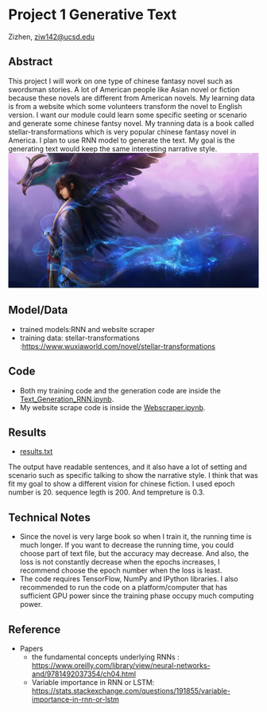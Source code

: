# Project 1 Generative Text

Zizhen, ziw142@ucsd.edu

## Abstract

This project I will work on one type of chinese fantasy novel such as swordsman stories. A lot of American people like Asian novel or fiction because these novels are different from American novels. My learning data is from a website which some volunteers transform the novel to English version. I want our module could learn some specific seeting or scenario and generate some chinese fantsy novel. My tranning data is a book called stellar-transformations which is very popular chinese fantasy novel in America. I plan to use RNN model to generate the text. My goal is the generating text would keep the same interesting narrative style.
![](https://github.com/ucsd-ml-arts/generative-text-zizhen/blob/master/pic.jpg)
## Model/Data


- trained models:RNN and website scraper
- training data: stellar-transformations :https://www.wuxiaworld.com/novel/stellar-transformations
## Code


- Both my training code and the generation code are inside the [Text_Generation_RNN.ipynb](https://github.com/ucsd-ml-arts/generative-text-zizhen/blob/master/Text_Generation_RNN.ipynb).
- My website scrape code is inside the [Webscraper.ipynb](https://github.com/ucsd-ml-arts/generative-text-zizhen/blob/master/Webscraper.ipynb).

## Results

- [results.txt](https://github.com/ucsd-ml-arts/generative-text-zizhen/blob/master/result.txt)

The output have readable sentences, and it also have a lot of setting and scenario such as specific talking to show the narrative style. I think that was fit my goal to show a different vision for chinese fiction.
I used epoch number is 20.
sequence legth is 200.
And tempreture is 0.3.

## Technical Notes


- Since the novel is very large book so when I train it, the running time is much longer. If you want to decrease the running time, you could choose part of text file, but the accuracy may decrease. And also, the loss is not constantly decrease when the epochs increases, I recommend choose the epoch number when the loss is least.
- The code requires TensorFlow, NumPy and IPython libraries. I also recommended to run the code on a platform/computer that has sufficient GPU power since the training phase occupy much computing power.

## Reference


- Papers
  - the fundamental concepts underlying RNNs : https://www.oreilly.com/library/view/neural-networks-and/9781492037354/ch04.html
  - Variable importance in RNN or LSTM: https://stats.stackexchange.com/questions/191855/variable-importance-in-rnn-or-lstm

